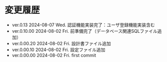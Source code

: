 # 変更履歴

  - ver.0.13    2024-08-07 Wed. 認証機能実装完了：ユーザ登録機能実装含む
  - ver.0.10.00 2024-08-02 Fri. 前準備完了（データベース関連SQLファイル追加）
  - ver.0.00.20 2024-08-02 Fri. 設計書ファイル追加
  - ver.0.00.10 2024-08-02 Fri. 設定ファイル追加
  - ver.0.00.00 2024-08-02 Fri. first commit
